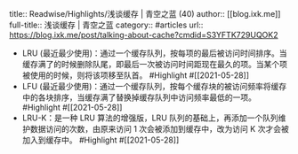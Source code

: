 title:: Readwise/Highlights/浅谈缓存 | 青空之蓝 (40)
author:: [[blog.ixk.me]]
full-title:: 浅谈缓存 | 青空之蓝
category:: #articles
url:: https://blog.ixk.me/post/talking-about-cache?cmdid=S3YFTK729UQOK2

- LRU (最近最少使用)：通过一个缓存队列，按每项的最后被访问时间排序。当缓存满了的时候删除队尾，即最后一次被访问时间距现在最久的项。当某个项被使用的时候，则将该项移至队首。 #Highlight #[[2021-05-28]]
- LFU (最近最少使用)：通过一个缓存队列，按每个缓存块的被访问频率将缓存中的各块排序，当缓存满了替换掉缓存队列中访问频率最低的一项。 #Highlight #[[2021-05-28]]
- LRU-K：是一种 LRU 算法的增强版，LRU 队列的基础上，再添加一个队列维护数据访问的次数，由原来访问 1 次会被添加到缓存中，改为访问 K 次才会被加入到缓存中。 #Highlight #[[2021-05-28]]